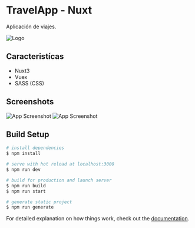 # TravelApp - Nuxt

Aplicación de viajes.

![Logo](https://i.ibb.co/p0NpQqZ/nuxt-sm.png)

## Caracteristícas

- Nuxt3
- Vuex 
- SASS (CSS) 

<!-- ## Demo

[Demo](https://contadoresapp-rwaaqi4k7q-uc.a.run.app/) -->

## Screenshots

![App Screenshot](https://i.ibb.co/TbXzkwF/Sin-t-tulo-16.jpg)
![App Screenshot](https://i.ibb.co/pKTyGCy/res.jpg)

## Build Setup

```bash
# install dependencies
$ npm install

# serve with hot reload at localhost:3000
$ npm run dev

# build for production and launch server
$ npm run build
$ npm run start

# generate static project
$ npm run generate
```

For detailed explanation on how things work, check out the [documentation](https://nuxtjs.org).


